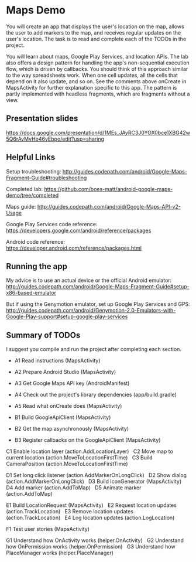# Maps Demo

 You will create an app that displays the user's location on the map,
 allows the user to add markers to the map, and receives regular updates
 on the user's location.  The task is to read and complete each of the
 TODOs in the project.

 You will learn about maps, Google Play Services, and location APIs.
 The lab also offers a design pattern for handling the app's non-sequential
 execution flow, which is driven by callbacks.  You should think of this
 approach similar to the way spreadsheets work.  When one cell updates, all
 the cells that depend on it also update, and so on. See the comments above
 onCreate in MapsActivity for further explanation specific to this app.  The
 pattern is partly implemented with headless fragments, which are fragments
 without a view.

## Presentation slides
 https://docs.google.com/presentation/d/1MEs_JAyRC3J0YOX0bce1XBG42w5Q6rAvMvHb46yEbpo/edit?usp=sharing

## Helpful Links
 Setup troubleshooting: http://guides.codepath.com/android/Google-Maps-Fragment-Guide#troubleshooting
 
 Completed lab: https://github.com/boes-matt/android-google-maps-demo/tree/completed

 Maps guide: http://guides.codepath.com/android/Google-Maps-API-v2-Usage

 Google Play Services code reference: https://developers.google.com/android/reference/packages

 Android code reference: https://developer.android.com/reference/packages.html

## Running the app
 My advice is to use an actual device or the official Android emulator:
 http://guides.codepath.com/android/Google-Maps-Fragment-Guide#setup-x86-based-emulator

 But if using the Genymotion emulator, set up Google Play Services and GPS:
 http://guides.codepath.com/android/Genymotion-2.0-Emulators-with-Google-Play-support#setup-google-play-services

## Summary of TODOs
 I suggest you compile and run the project after completing each section.

* A1 Read instructions (MapsActivity)
* A2 Prepare Android Studio (MapsActivity)
* A3 Get Google Maps API key (AndroidManifest)
* A4 Check out the project's library dependencies (app/build.gradle)
* A5 Read what onCreate does (MapsActivity)
&nbsp;&nbsp;

* B1 Build GoogleApiClient (MapsActivity)&nbsp;
* B2 Get the map asynchronously (MapsActivity)&nbsp;
* B3 Register callbacks on the GoogleApiClient (MapsActivity)&nbsp;
&nbsp;


C1 Enable location layer (action.AddLocationLayer)&nbsp;&nbsp;
C2 Move map to current location (action.MoveToLocationFirstTime)&nbsp;&nbsp;
C3 Build CameraPosition (action.MoveToLocationFirstTime)&nbsp;&nbsp;
&nbsp;

D1 Set long click listener (action.AddMarkerOnLongClick)&nbsp;&nbsp;
D2 Show dialog (action.AddMarkerOnLongClick)&nbsp;&nbsp;
D3 Build IconGenerator (MapsActivity)&nbsp;&nbsp;
D4 Add marker (action.AddToMap)&nbsp;&nbsp;
D5 Animate marker (action.AddToMap)&nbsp;&nbsp;
&nbsp;

E1 Build LocationRequest (MapsActivity)&nbsp;&nbsp;
E2 Request location updates (action.TrackLocation)&nbsp;&nbsp;
E3 Remove location updates (action.TrackLocation)&nbsp;&nbsp;
E4 Log location updates (action.LogLocation)&nbsp;&nbsp;
&nbsp;

F1 Test user stories (MapsActivity)&nbsp;&nbsp;
&nbsp;

G1 Understand how OnActivity works (helper.OnActivity)&nbsp;&nbsp;
G2 Understand how OnPermission works (helper.OnPermission)&nbsp;&nbsp;
G3 Understand how PlaceManager works (helper.PlaceManager)&nbsp;&nbsp;
